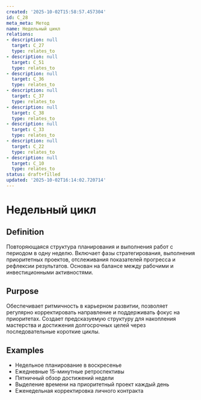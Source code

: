 ```yaml
---
created: '2025-10-02T15:58:57.457304'
id: C_28
meta_meta: Метод
name: Недельный цикл
relations:
- description: null
  target: C_27
  type: relates_to
- description: null
  target: C_51
  type: relates_to
- description: null
  target: C_36
  type: relates_to
- description: null
  target: C_37
  type: relates_to
- description: null
  target: C_38
  type: relates_to
- description: null
  target: C_33
  type: relates_to
- description: null
  target: C_22
  type: relates_to
- description: null
  target: C_10
  type: relates_to
status: draft+filled
updated: '2025-10-02T16:14:02.720714'
---
```


# Недельный цикл

## Definition
Повторяющаяся структура планирования и выполнения работ с периодом в одну неделю. Включает фазы стратегирования, выполнения приоритетных проектов, отслеживания показателей прогресса и рефлексии результатов. Основан на балансе между рабочими и инвестиционными активностями.

## Purpose
Обеспечивает ритмичность в карьерном развитии, позволяет регулярно корректировать направление и поддерживать фокус на приоритетах. Создает предсказуемую структуру для накопления мастерства и достижения долгосрочных целей через последовательные короткие циклы.

## Examples

- Недельное планирование в воскресенье
- Ежедневные 15-минутные ретроспективы
- Пятничный обзор достижений недели
- Выделение времени на приоритетный проект каждый день
- Еженедельная корректировка личного контракта